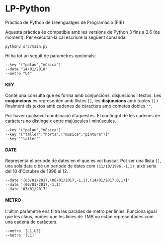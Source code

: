 # LP-Python

Pràctica de Python de Lleenguatges de Programació (FIB)

Aquesta pràctica és compatible amb les versions de Python 3 fins a 3.6 (de moment). Per executar-la cal escriure la següent comanda:

```
python3 src/main.py
```

Hi ha tot un seguit de parametres opcionals:

```
--key '("palau","música")'
--date "14/01/2018"
--metro "L4"
```

#### KEY

Conté una consulta que es forma amb conjuncions, disjuncions i textos. Les **conjuncions** és representen amb llistes `[]`, les **disjuncions** amb tuples `()` i finalment els textos amb cadenes de càracters amb cometes dobles `""`.

Por haver qualsevol combinació d'aquestes. El contingut de les cadenes de caràcters no distingeix entre majúscules i minúscules.

```
--key '("palau","música")'
--key '["taller","horta",("musica","pintura")]'
--key '"taller"'
```

#### DATE

Representa el periode de dates en el que es vol buscar. Pot ser una llista `[]`, una sola data o bé un periode de dates com `(11/10/1996,-1,1)`, això seria del 10 d'Octubre de 1996 al 12.

```
--date '[03/01/2017,(06/01/2017,-1,1),(14/01/2017,0,1)]'
--date '(06/01/2017,-1,1)'
--date '03/01/2017'
```

#### METRO

L'últim paràmetre ens filtra les parades de metro per línies. Funciona igual que les claus, només que les línies de TMB no estan representades com una cadena de caràcters.

```
--metro '[L1,L5]'
--metro '[L1]'
```



